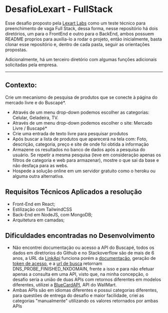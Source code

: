 # DesafioLexart - FullStack

Esse desafio proposto pela [Lexart Labs](https://lexartlabs.com/) como um teste técnico para preenchimento de vaga Full Stack, dessa forma, nesse repositório há dois diretórios, um para o FrontEnd e outro para o BackEnd, ambos possuem README proprios para auxilia-lo a rodar o projeto, então inicialmente, basta clonar esse repositório e, dentro de cada pasta, seguir as orientações propostas.

Adicionalmente, há um terceiro diretório com algumas funções adicionais solicitadas pela empresa.

---
## Contexto:

Crie um mecanismo de pesquisa de produtos que se conecte à página do mercado livre e do Buscapé*.
- Através de um menu drop-down podemos escolher as categorias: Celular, Geladeira, TV.
- Através de um menu drop-down podemos escolher o site: Mercado Livre / Buscapé*
- Crie uma entrada de texto livre para pesquisar produtos
- Após buscar a lista de produtos que aparecerá na tela com: Foto, descrição, categoria, preço e site de onde foi obtida a informação
- Armazene os resultados no banco de dados após a pesquisa do usuário. Se repetir a mesma pesquisa (leve em consideração apenas os filtros de categoria e web para armazenar), mostre o que sai da base e não desfaça para as webs.
- Hospede a solução online em um servidor gratuito como o heroku ou alguma outra alternativa.

## Requisitos Técnicos Aplicados a resolução
- Front-End em React;
- Estilização com TailwindCSS
- Back-End em NodeJS, com MongoDB;
- Arquitetura em camadas;

## Dificuldades encontradas no Desenvolvimento
- Não encontrei documentação ou acesso a API do Buscapé, todos os dados em diretŕorios do Github e no Stackoverflow são de mais de 6 anos, a URL da [LinkApi](https://developers.linkapi.solutions/docs/buscape) funciona porém a [documentação](http://developer.buscape.com.br/portal/buscape/api-de-produtos/introducao), geração de [token de acesso](http://developer.buscape.com.br/portal/buscape/api-de-produtos/autenticacao), e a [url de busca](http://api.buscape.com.br/) retornam DNS_PROBE_FINISHED_NXDOMAIN, frente a isso e para não efetuar apenas a consulta em uma API, visto que, na minha concepção, o desafio seria a união de duas APIs com retornos diferentes em modelos diferentes, utilizei a [BlueCardAPI](https://www.bluecartapi.com/), API do WallMart.
- Ambas APIs são em idiomas diferentes e possui categorias diferentes, para questões de entrega do desafio e maior facilidade, criei as categorias "manualmente" utilizando os valores retornados por ambas APIs